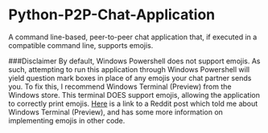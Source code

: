 # Python-P2P-Chat-Application
A command line-based, peer-to-peer chat application that, if executed in a compatible command line, supports emojis.

###Disclaimer
By default, Windows Powershell does not support emojis. As such, attempting to run this application through Windows Powershell will yield question mark boxes in place of any emojis your chat partner sends you. To fix this, I recommend Windows Terminal (Preview) from the Windows store. This terminal DOES support emojis, allowing the application to correctly print emojis. [Here](https://www.reddit.com/r/PowerShell/comments/c4urgw/how_to_display_emojis_in_windows_terminal/) is a link to a Reddit post which told me about Windows Terminal (Preview), and has some more information on implementing emojis in other code.
